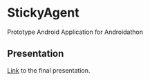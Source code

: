 # StickyAgent
Prototype Android Application for Androidathon

## Presentation
[Link](https://prezi.com/c1nz0u1sm59q/introduction/) to the final presentation.
